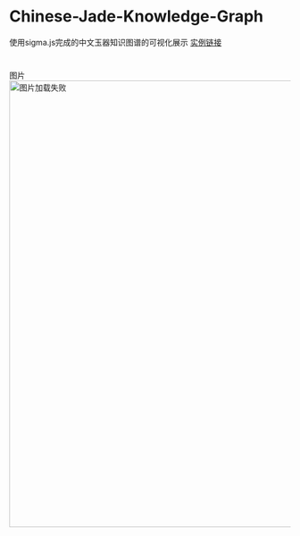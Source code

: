 # Chinese-Jade-Knowledge-Graph
使用sigma.js完成的中文玉器知识图谱的可视化展示
[实例链接](https://lhmdanchaofan.github.io/Chinese-Jade-Knowledge-Graph/test.html)
#
图片<img src="https://github.com/LHMdanchaofan/Chinese-Jade-Knowledge-Graph/blob/master/kg.PNG" width="950" height="800" alt="图片加载失败"/>
